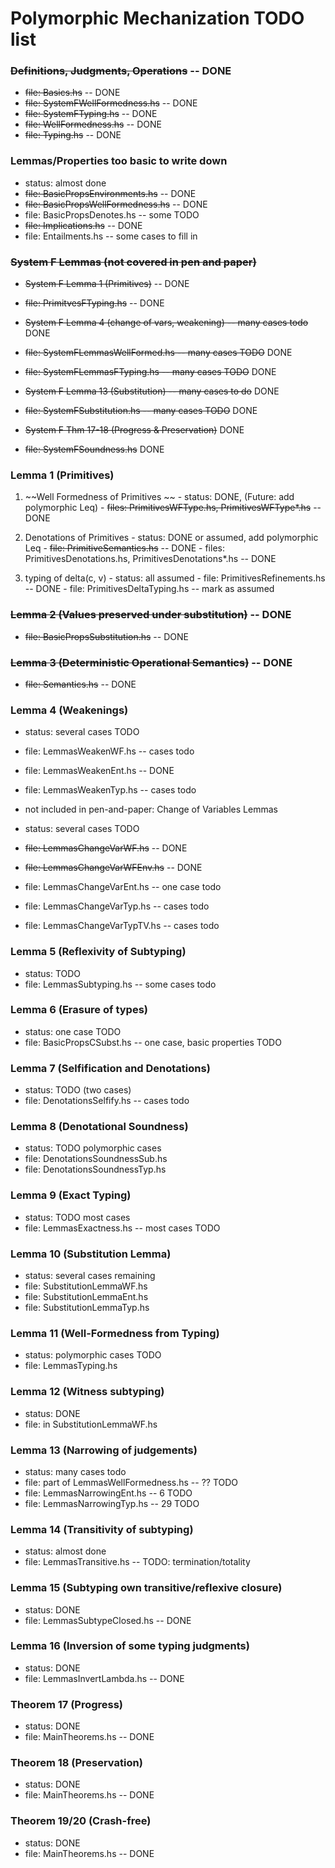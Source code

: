 # Polymorphic Mechanization TODO list

### ~~Definitions, Judgments, Operations~~ -- DONE
  - ~~file: Basics.hs~~ -- DONE
  - ~~file: SystemFWellFormedness.hs~~ -- DONE
  - ~~file: SystemFTyping.hs~~ -- DONE
  - ~~file: WellFormedness.hs~~ -- DONE
  - ~~file: Typing.hs~~ -- DONE

### Lemmas/Properties too basic to write down
  - status: almost done
  - ~~file: BasicPropsEnvironments.hs~~ -- DONE
  - ~~file: BasicPropsWellFormedness.hs~~ -- DONE
  - file: BasicPropsDenotes.hs -- some TODO
  - ~~file: Implications.hs~~ -- DONE
  - file: Entailments.hs -- some cases to fill in

### ~~System F Lemmas (not covered in pen and paper)~~
  - ~~System F Lemma 1 (Primitives)~~  -- DONE
  - ~~file: PrimitvesFTyping.hs~~ -- DONE

  - ~~System F Lemma 4 (change of vars, weakening) -- many cases todo~~ DONE
  - ~~file: SystemFLemmasWellFormed.hs -- many cases TODO~~ DONE
  - ~~file: SystemFLemmasFTyping.hs -- many cases TODO~~ DONE

  - ~~System F Lemma 13 (Substitution) -- many cases to do~~ DONE
  - ~~file: SystemFSubstitution.hs -- many cases TODO~~ DONE

  - ~~System F Thm 17-18 (Progress & Preservation)~~ DONE
  - ~~file: SystemFSoundness.hs~~ DONE

### Lemma 1 (Primitives)
  1. ~~Well Formedness of Primitives ~~
    - status: DONE, (Future: add polymorphic Leq)
    - ~~files: PrimitivesWFType.hs, PrimitivesWFType*.hs~~ -- DONE 

  2. Denotations of Primitives
    - status: DONE or assumed, add polymorphic Leq
    - ~~file: PrimitiveSemantics.hs~~ -- DONE
    - files: PrimitivesDenotations.hs, PrimitivesDenotations*.hs -- DONE

  3. typing of delta(c, v)
    - status: all assumed
    - file: PrimitivesRefinements.hs -- DONE
    - file: PrimitivesDeltaTyping.hs -- mark as assumed

### ~~Lemma 2 (Values preserved under substitution)~~ -- DONE
  - ~~file: BasicPropsSubstitution.hs~~ -- DONE

### ~~Lemma 3 (Deterministic Operational Semantics)~~ -- DONE
  - ~~file: Semantics.hs~~ -- DONE

### Lemma 4 (Weakenings)
  - status: several cases TODO
  - file: LemmasWeakenWF.hs -- cases todo
  - file: LemmasWeakenEnt.hs -- DONE
  - file: LemmasWeakenTyp.hs -- cases todo

  - not included in pen-and-paper: Change of Variables Lemmas
  - status: several cases TODO
  - ~~file: LemmasChangeVarWF.hs~~ -- DONE
  - ~~file: LemmasChangeVarWFEnv.hs~~ -- DONE
  - file: LemmasChangeVarEnt.hs  -- one case todo
  - file: LemmasChangeVarTyp.hs -- cases todo
  - file: LemmasChangeVarTypTV.hs -- cases todo

### Lemma 5 (Reflexivity of Subtyping)
  - status: TODO
  - file: LemmasSubtyping.hs -- some cases todo

### Lemma 6 (Erasure of types)
  - status: one case TODO
  - file: BasicPropsCSubst.hs -- one case, basic properties TODO

### Lemma 7 (Selfification and Denotations)
  - status: TODO (two cases)
  - file: DenotationsSelfify.hs -- cases todo

### Lemma 8 (Denotational Soundness)
  - status: TODO polymorphic cases
  - file: DenotationsSoundnessSub.hs
  - file: DenotationsSoundnessTyp.hs

### Lemma 9 (Exact Typing)
  - status: TODO most cases
  - file: LemmasExactness.hs -- most cases TODO

### Lemma 10 (Substitution Lemma)
  - status: several cases remaining
  - file: SubstitutionLemmaWF.hs
  - file: SubstitutionLemmaEnt.hs
  - file: SubstitutionLemmaTyp.hs

### Lemma 11 (Well-Formedness from Typing)
  - status: polymorphic cases TODO
  - file: LemmasTyping.hs

### Lemma 12 (Witness subtyping)
  - status: DONE
  - file: in SubstitutionLemmaWF.hs

### Lemma 13 (Narrowing of judgements)
  - status: many cases todo
  - file: part of LemmasWellFormedness.hs -- ?? TODO
  - file: LemmasNarrowingEnt.hs -- 6 TODO
  - file: LemmasNarrowingTyp.hs -- 29 TODO

### Lemma 14 (Transitivity of subtyping) 
  - status: almost done
  - file: LemmasTransitive.hs -- TODO: termination/totality

### Lemma 15 (Subtyping own transitive/reflexive closure)
  - status: DONE
  - file: LemmasSubtypeClosed.hs -- DONE

### Lemma 16 (Inversion of some typing judgments)
  - status:  DONE
  - file: LemmasInvertLambda.hs -- DONE

### Theorem 17 (Progress)		
  - status: DONE
  - file: MainTheorems.hs  --  DONE

### Theorem 18 (Preservation)	
  - status: DONE
  - file: MainTheorems.hs	 -- DONE

### Theorem 19/20 (Crash-free)
  - status: DONE
  - file: MainTheorems.hs	 -- DONE
